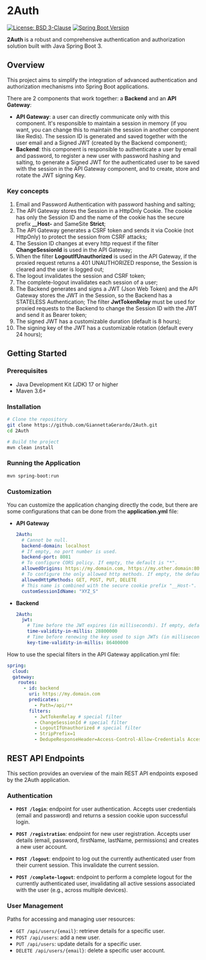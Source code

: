 # 2Auth

<p>
  <a href="https://opensource.org/licenses/BSD-3-Clause"><img src="https://img.shields.io/badge/License-BSD%203--Clause-blue.svg" alt="License: BSD 3-Clause"></a>
  <a href="https://spring.io/"><img src="https://img.shields.io/badge/Spring%20Boot-3.x-brightgreen.svg" alt="Spring Boot Version"></a>
</p>

**2Auth** is a robust and comprehensive authentication and authorization solution built with Java Spring Boot 3.

## Overview

This project aims to simplify the integration of advanced authentication and authorization mechanisms into Spring Boot applications.

There are 2 components that work together: a **Backend** and an **API Gateway**:
- **API Gateway**: a user can directly communicate only with this component. It's responsible to maintain a session in memory (if you want, you can change this to maintain the session in another component like Redis). 
The session ID is generated and saved together with the user email and a Signed JWT (created by the Backend component);
- **Backend**: this component is responsible to authenticate a user by email and password, to register a new user with password hashing and salting, to generate a Signed JWT for the authenticated user to be saved with 
the session in the API Gateway component, and to create, store and rotate the JWT signing Key.

### Key concepts

1. Email and Password Authentication with password hashing and salting;
2. The API Gateway stores the Session in a HttpOnly Cookie. The cookie has only the Session ID and the name of the cookie has the secure prefix **__Host-** and SameSite **Strict**;
3. The API Gateway generates a CSRF token and sends it via Cookie (not HttpOnly) to protect the session from CSRF attacks;
4. The Session ID changes at every http request if the filter **ChangeSessionId** is used in the API Gateway;
5. When the filter **LogoutIfUnauthorized** is used in the API Gateway, if the proxied request returns a 401 UNAUTHORIZED response, the Session is cleared and the user is logged out; 
6. The logout invalidates the session and CSRF token;
7. The complete-logout invalidates each session of a user;
8. The Backend generates and signs a JWT (Json Web Token) and the API Gateway stores the JWT in the Session, so the Backend has a STATELESS Authentication; 
The filter **JwtTokenRelay** must be used for proxied requests to the Backend to change the Session ID with the JWT and send it as Bearer token;
9. The signed JWT has a customizable duration (default is 8 hours);
10. The signing key of the JWT has a customizable rotation (default every 24 hours);

## Getting Started

### Prerequisites

* Java Development Kit (JDK) 17 or higher
* Maven 3.6+

### Installation

```bash
# Clone the repository
git clone https://github.com/GiannettaGerardo/2Auth.git
cd 2Auth

# Build the project
mvn clean install
```

### Running the Application

```bash
mvn spring-boot:run
```

### Customization

You can customize the application changing directly the code, but there are some configurations that can be done from the **application.yml** file:

- **API Gateway**
    ```yaml
    2Auth:
      # Cannot be null.
      backend-domain: localhost
      # If empty, no port number is used.
      backend-port: 8081
      # To configure CORS policy. If empty, the default is "*".
      allowedOrigins: https://my.domain.com, https://my.other.domain:8081
      # To configure the only allowed http methods. If empty, the default are GET, POST, PUT, DELETE.
      allowedHttpMethods: GET, POST, PUT, DELETE
      # This name is combined with the secure cookie prefix "__Host-". If empty, the default is "XYZ_S".
      customSessionIdName: "XYZ_S"
    ```
- **Backend**
    ```yaml
    2Auth:
      jwt:
        # Time before the JWT expires (in milliseconds). If empty, default is 8 hours.
        time-validity-in-millis: 28800000
        # Time before renewing the key used to sign JWTs (in milliseconds). If empty, default is 24 hours.
        key-time-validity-in-millis: 86400000
    ```

How to use the special filters in the API Gateway application.yml file:
```yaml
spring:
  cloud:
  gateway:
    routes:
      - id: backend
        uri: https://my.domain.com
        predicates:
          - Path=/api/**
        filters:
          - JwtTokenRelay # special filter
          - ChangeSessionId # special filter
          - LogoutIfUnauthorized # special filter
          - StripPrefix=1
          - DedupeResponseHeader=Access-Control-Allow-Credentials Access-Control-Allow-Origin
```

## REST API Endpoints

This section provides an overview of the main REST API endpoints exposed by the 2Auth application.

### Authentication

* **`POST /login`**: endpoint for user authentication. Accepts user credentials (email and password) and returns a session cookie upon successful login.

* **`POST /registration`**: endpoint for new user registration. Accepts user details (email, password, firstName, lastName, permissions) and creates a new user account.

* **`POST /logout`**: endpoint to log out the currently authenticated user from their current session. This invalidate the current session.

* **`POST /complete-logout`**: endpoint to perform a complete logout for the currently authenticated user, invalidating all active sessions associated with the user (e.g., across multiple devices).

### User Management

Paths for accessing and managing user resources:
* `GET /api/users/{email}`: retrieve details for a specific user.
* `POST /api/users`: add a new user.
* `PUT /api/users`: update details for a specific user.
* `DELETE /api/users/{email}`: delete a specific user account.